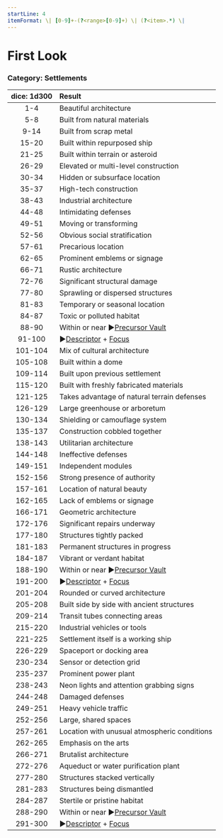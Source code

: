 ```yaml
---
startLine: 4
itemFormat: \| [0-9]+-(?<range>[0-9]+) \| (?<item>.*) \|
---
```

# First Look
### Category: Settlements

| dice: 1d300 | Result |
|:----:|:-------|
| 1-4 | Beautiful architecture |
| 5-8 | Built from natural materials |
| 9-14 | Built from scrap metal |
| 15-20 | Built within repurposed ship |
| 21-25 | Built within terrain or asteroid |
| 26-29 | Elevated or multi-level construction |
| 30-34 | Hidden or subsurface location |
| 35-37 | High-tech construction |
| 38-43 | Industrial architecture |
| 44-48 | Intimidating defenses |
| 49-51 | Moving or transforming |
| 52-56 | Obvious social stratification |
| 57-61 | Precarious location |
| 62-65 | Prominent emblems or signage |
| 66-71 | Rustic architecture |
| 72-76 | Significant structural damage |
| 77-80 | Sprawling or dispersed structures |
| 81-83 | Temporary or seasonal location |
| 84-87 | Toxic or polluted habitat |
| 88-90 | Within or near ▶[Precursor Vault](Vaults_Outer_First_Look.md) |
| 91-100 | ▶[Descriptor](Core_Descriptor.md) + [Focus](Core_Focus.md) |
| 101-104 | Mix of cultural architecture |
| 105-108 | Built within a dome |
| 109-114 | Built upon previous settlement |
| 115-120 | Built with freshly fabricated materials |
| 121-125 | Takes advantage of natural terrain defenses |
| 126-129 | Large greenhouse or arboretum |
| 130-134 | Shielding or camouflage system |
| 135-137 | Construction cobbled together |
| 138-143 | Utilitarian architecture |
| 144-148 | Ineffective defenses |
| 149-151 | Independent modules |
| 152-156 | Strong presence of authority |
| 157-161 | Location of natural beauty |
| 162-165 | Lack of emblems or signage |
| 166-171 | Geometric architecture |
| 172-176 | Significant repairs underway |
| 177-180 | Structures tightly packed |
| 181-183 | Permanent structures in progress |
| 184-187 | Vibrant or verdant habitat |
| 188-190 | Within or near ▶[Precursor Vault](Vaults_Outer_First_Look.md) |
| 191-200 | ▶[Descriptor](Core_Descriptor.md) + [Focus](Core_Focus.md) |
| 201-204 | Rounded or curved architecture |
| 205-208 | Built side by side with ancient structures |
| 209-214 | Transit tubes connecting areas |
| 215-220 | Industrial vehicles or tools |
| 221-225 | Settlement itself is a working ship |
| 226-229 | Spaceport or docking area |
| 230-234 | Sensor or detection grid |
| 235-237 | Prominent power plant |
| 238-243 | Neon lights and attention grabbing signs |
| 244-248 | Damaged defenses |
| 249-251 | Heavy vehicle traffic |
| 252-256 | Large, shared spaces |
| 257-261 | Location with unusual atmospheric conditions |
| 262-265 | Emphasis on the arts |
| 266-271 | Brutalist architecture |
| 272-276 | Aqueduct or water purification plant |
| 277-280 | Structures stacked vertically |
| 281-283 | Structures being dismantled |
| 284-287 | Stertile or pristine habitat |
| 288-290 | Within or near ▶[Precursor Vault](Vaults_Outer_First_Look.md) |
| 291-300 | ▶[Descriptor](Core_Descriptor.md) + [Focus](Core_Focus.md) |